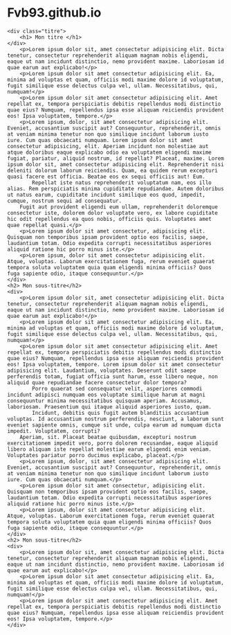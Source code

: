 # Fvb93.github.io
<!doctype html>
<html lang="fr">
<head>
	<meta charset="utf-8"/>
	<meta name="description" content="Ceci est le contenu de notre première page HTML"/>
	<title>Ma première page HTML</title>
	<link rel="stylesheet" href="CSS/normalize.css"/>
	<link rel="stylesheet" href="CSS/style.css"/>
	<link rel="preconnect" href="https://fonts.googleapis.com">
	<link rel="preconnect" href="https://fonts.gstatic.com" crossorigin>
	<link href="https://fonts.googleapis.com/css2?family=Pixelify+Sans&display=swap" rel="stylesheet">
</head>
<body>

	<div class="titre">
		<h1> Mon titre </h1>
	</div>
		<p>Lorem ipsum dolor sit, amet consectetur adipisicing elit. Dicta tenetur, consectetur reprehenderit aliquam magnam nobis eligendi, eaque ut nam incidunt distinctio, nemo provident maxime. Laboriosam id quae earum aut explicabo!</p>
		<p>Lorem ipsum dolor sit amet consectetur adipisicing elit. Ea, minima ad voluptas et quam, officiis modi maxime dolore id voluptatum, fugit similique esse delectus culpa vel, ullam. Necessitatibus, qui, numquam!</p>
		<p>Lorem ipsum dolor sit amet consectetur adipisicing elit. Amet repellat ex, tempora perspiciatis debitis repellendus modi distinctio quae eius? Numquam, repellendus ipsa esse aliquam reiciendis provident eos! Ipsa voluptatem, tempore.</p>
		<p>Lorem ipsum, dolor, sit amet consectetur adipisicing elit. Eveniet, accusantium suscipit aut? Consequuntur, reprehenderit, omnis at veniam minima tenetur non quo similique incidunt laborum iusto iure. Cum quas obcaecati numquam. Lorem ipsum dolor sit amet consectetur adipisicing, elit. Aperiam incidunt non molestiae aut atque doloribus eaque explicabo odio ea voluptatem eligendi maxime fugiat, pariatur, aliquid nostrum, id repellat? Placeat, maxime. Lorem ipsum dolor sit, amet consectetur adipisicing elit. Reprehenderit nisi deleniti dolorum laborum reiciendis. Quam, ea quidem rerum excepturi quasi facere est officia. Beatae eos ex sequi officiis aut! Eum.
			Repellat iste natus reprehenderit voluptatum nam, eos illo alias. Rem perspiciatis minima cupiditate repudiandae. Autem doloribus ut natus earum, cupiditate incidunt similique eos quod, impedit, cumque, nostrum sequi ad consequatur.
		Fugit aut provident eligendi eum ullam, reprehenderit doloremque consectetur iste, dolorem dolor voluptate vero, ex labore cupiditate hic odit repellendus ea quos nobis, officiis quis. Voluptates amet quae repellat quasi.</p>
		<p>Lorem ipsum dolor sit amet consectetur, adipisicing elit. Quisquam non temporibus ipsam provident optio eos facilis, saepe, laudantium totam. Odio expedita corrupti necessitatibus asperiores aliquid ratione hic porro minus iste.</p>
		<p>Lorem ipsum, dolor sit amet consectetur adipisicing elit. Atque, voluptas. Laborum exercitationem fuga, rerum eveniet quaerat tempora soluta voluptatem quia quam eligendi minima officiis? Quos fuga sapiente odio, itaque consequuntur.</p>
	</div>
	<h2> Mon sous-titre</h2>
	<div>
		<p>Lorem ipsum dolor sit, amet consectetur adipisicing elit. Dicta tenetur, consectetur reprehenderit aliquam magnam nobis eligendi, eaque ut nam incidunt distinctio, nemo provident maxime. Laboriosam id quae earum aut explicabo!</p>
		<p>Lorem ipsum dolor sit amet consectetur adipisicing elit. Ea, minima ad voluptas et quam, officiis modi maxime dolore id voluptatum, fugit similique esse delectus culpa vel, ullam. Necessitatibus, qui, numquam!</p>
		<p>Lorem ipsum dolor sit amet consectetur adipisicing elit. Amet repellat ex, tempora perspiciatis debitis repellendus modi distinctio quae eius? Numquam, repellendus ipsa esse aliquam reiciendis provident eos! Ipsa voluptatem, tempore. Lorem ipsum dolor sit amet consectetur adipisicing elit. Laudantium, voluptates. Deserunt odit saepe perferendis totam, fugiat officia sunt harum, esse libero neque, non aliquid quae repudiandae facere consectetur dolor tempora?
			Porro quaerat sed consequatur velit, asperiores commodi incidunt adipisci numquam eos voluptate similique harum at magni consequuntur minima necessitatibus quisquam aperiam. Accusamus, laboriosam. Praesentium qui itaque aliquid asperiores iusto, quam.
			Incidunt, debitis quis fugit autem blanditiis accusantium voluptas. Id accusantium nostrum perferendis, nesciunt, a laborum sunt eveniet sapiente omnis, cumque sit unde, culpa earum ad numquam dicta impedit. Voluptatem, corrupti?
		Aperiam, sit. Placeat beatae quibusdam, excepturi nostrum exercitationem impedit vero, porro dolorem recusandae, eaque aliquid libero aliquam iste repellat molestiae earum eligendi enim veniam. Voluptates pariatur porro ducimus explicabo, placeat.</p>
		<p>Lorem ipsum, dolor, sit amet consectetur adipisicing elit. Eveniet, accusantium suscipit aut? Consequuntur, reprehenderit, omnis at veniam minima tenetur non quo similique incidunt laborum iusto iure. Cum quas obcaecati numquam.</p>
		<p>Lorem ipsum dolor sit amet consectetur, adipisicing elit. Quisquam non temporibus ipsam provident optio eos facilis, saepe, laudantium totam. Odio expedita corrupti necessitatibus asperiores aliquid ratione hic porro minus iste.</p>
		<p>Lorem ipsum, dolor sit amet consectetur adipisicing elit. Atque, voluptas. Laborum exercitationem fuga, rerum eveniet quaerat tempora soluta voluptatem quia quam eligendi minima officiis? Quos fuga sapiente odio, itaque consequuntur.</p>
	</div>
	<h2> Mon sous-titre</h2>
	<div>
		<p>Lorem ipsum dolor sit, amet consectetur adipisicing elit. Dicta tenetur, consectetur reprehenderit aliquam magnam nobis eligendi, eaque ut nam incidunt distinctio, nemo provident maxime. Laboriosam id quae earum aut explicabo!</p>
		<p>Lorem ipsum dolor sit amet consectetur adipisicing elit. Ea, minima ad voluptas et quam, officiis modi maxime dolore id voluptatum, fugit similique esse delectus culpa vel, ullam. Necessitatibus, qui, numquam!</p>
		<p>Lorem ipsum dolor sit amet consectetur adipisicing elit. Amet repellat ex, tempora perspiciatis debitis repellendus modi distinctio quae eius? Numquam, repellendus ipsa esse aliquam reiciendis provident eos! Ipsa voluptatem, tempore.</p>
	</div>
</body>
</html>


<!DOCTYPE html>
<html lang="en">
<head>
	<meta charset="UTF-8">
	<meta name="viewport" content="width=device-width, initial-scale=1.0">
	<title>Document</title>
</head>
<body>
	
</body>
</html>

